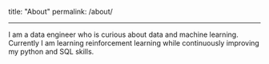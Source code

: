 title: "About"
permalink: /about/

---

I am a data engineer who is curious about data and machine learning. Currently I am learning reinforcement learning while continuously improving my python and SQL skills.